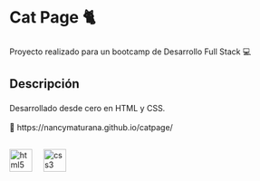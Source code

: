 <h1 align="left">Cat Page 🐈</h1>

###

<p align="left">Proyecto realizado para un bootcamp de Desarrollo Full Stack 💻</p>

###

<h2 align="left">Descripción</h2>

###

<p align="left">Desarrollado desde cero en HTML y CSS.<br><br> 👀 https://nancymaturana.github.io/catpage/</p>

###

<h2 align="left"></h2>

###

<div align="left">
  <img src="https://cdn.jsdelivr.net/gh/devicons/devicon/icons/html5/html5-original.svg" height="40" alt="html5 logo"  />
  <img width="12" />
  <img src="https://cdn.jsdelivr.net/gh/devicons/devicon/icons/css3/css3-original.svg" height="40" alt="css3 logo"  />
</div>

###
